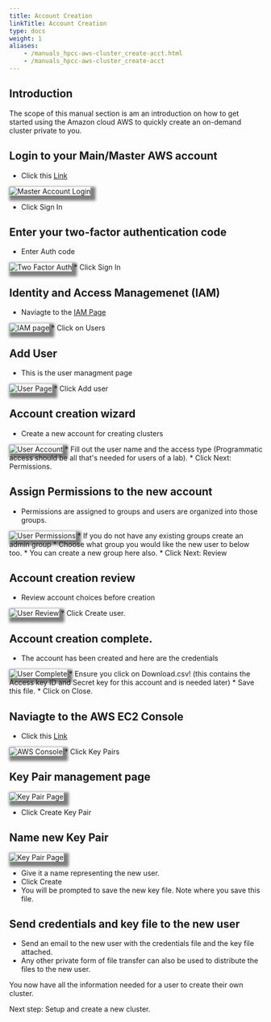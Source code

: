 ```yaml
---
title: Account Creation
linkTitle: Account Creation
type: docs
weight: 1
aliases:
    - /manuals_hpcc-aws-cluster_create-acct.html
    - /manuals_hpcc-aws-cluster_create-acct
---
```


## Introduction
The scope of this manual section is am an introduction on how to get started using the Amazon cloud AWS to quickly create an on-demand cluster private to you.

## Login to your Main/Master AWS account

* Click this <a href="https://console.aws.amazon.com/console/home" target="_blank"> Link </a>

<img style="box-shadow:5px 5px 5px 5px grey" src="/img/cloud-aws-login-1.png" title="Master Account Login" alt="Master Account Login">

* Click Sign In

## Enter your two-factor authentication code 
* Enter Auth code
<img style="box-shadow:5px 5px 5px 5px grey" src="/img/cloud-aws-2fauth.png" title="Two Factor Auth" alt="Two Factor Auth">
* Click Sign In

## Identity and Access Managemenet (IAM) 
* Naviagte to the <a href="https://console.aws.amazon.com/iam/home?region=us-west-1#/home" target="_blank"> IAM Page </a>
<img style="box-shadow:5px 5px 5px 5px grey" src="/img/cloud-aws-iam-page.png" title="IAM page" alt="IAM page">
* Click on Users

## Add User 
* This is the user managment page
<img style="box-shadow:5px 5px 5px 5px grey" src="/img/cloud-aws-users-page.png" title="User Page" alt="User Page">
* Click Add user

## Account creation wizard
* Create a new account for creating clusters
<img style="box-shadow:5px 5px 5px 5px grey" src="/img/cloud-aws-add-user-account.png" title="User Account" alt="User Account">
* Fill out the user name and the access type (Programmatic access should be all that's needed for users of a lab).
* Click Next: Permissions.

## Assign Permissions to the new account
* Permissions are assigned to groups and users are organized into those groups.
<img style="box-shadow:5px 5px 5px 5px grey" src="/img/cloud-aws-add-user-permissions.png" title="User Permissions" alt="User Permissions">
* If you do not have any existing groups create an admin group
* Choose what group you would like the new user to below too.
* You can create a new group here also.
* Click Next: Review

## Account creation review 
* Review account choices before creation
<img style="box-shadow:5px 5px 5px 5px grey" src="/img/cloud-aws-add-user-review.png" title="User Review" alt="User Review">
* Click Create user.

## Account creation complete.
* The account has been created and here are the credentials
<img style="box-shadow:5px 5px 5px 5px grey" src="/img/cloud-aws-add-user-complete.png" title="User Complete" alt="User Complete">
* Ensure you click on Download.csv! (this contains the Access key ID and Secret key for this account and is needed later)
* Save this file.
* Click on Close.

## Naviagte to the AWS EC2 Console
* Click this <a href="https://us-west-1.console.aws.amazon.com/ec2/v2/home?region=us-west-1#Home" target="_blank"> Link </a>
<img style="box-shadow:5px 5px 5px 5px grey" src="/img/cloud-aws-console.png" title="AWS Console" alt="AWS Console">
* Click Key Pairs

## Key Pair management page
<img style="box-shadow:5px 5px 5px 5px grey" src="/img/cloud-aws-key-pair-page.png" title="Key Pair Page" alt="Key Pair Page">

* Click Create Key Pair

## Name new Key Pair
<img style="box-shadow:5px 5px 5px 5px grey" src="/img/cloud-aws-key-pair-name.png" title="Key Pair Name" alt="Key Pair Page">

* Give it a name representing the new user.
* Click Create
* You will be prompted to save the new key file. Note where you save this file.


## Send credentials and key file to the new user
* Send an email to the new user with the credentials file and the key file attached.
* Any other private form of file transfer can also be used to distribute the files to the new user.


You now have all the information needed for a user to create their own cluster.

Next step:
Setup and create a new cluster.


